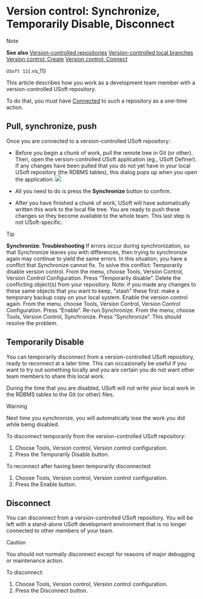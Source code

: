 # Version control: Synchronize, Temporarily Disable, Disconnect

> [!NOTE]
> **See also**
> [Version-controlled repositories](/docs/Repositories/Version%20control/Versioncontrolled%20repositories.md)
> [Version-controlled local branches](/docs/Repositories/Version%20control/Versioncontrolled%20local%20branches.md)
> [Version control: Create](/docs/Repositories/Version%20control/Version%20control%20Create.md)
> [Version control: Connect](/docs/Repositories/Version%20control/Version%20control%20Connect.md)

`USoft 11`{.vs_11}

This article describes how you work as a development team member with a version-controlled USoft repository.

To do that, you must have [Connected](/docs/Repositories/Version%20control/Version%20control%20Connect.md) to such a repository as a one-time action.

## Pull, synchronize, push

Once you are connected to a version-controlled USoft repository:

- Before you begin a chunk of work, pull the remote tree in Git (or other). Then, open the version-controlled USoft application (eg., USoft Definer). If any changes have been pulled that you do not yet have in your local USoft repository (the RDBMS tables), this dialog pops up when you open the application:	![](/api/Repositories/Version%20control/assets/f3c0d687-130e-4716-bb16-fc8dd2dee2f5.png)


- All you need to do is press the **Synchronize** button to confirm.
- After you have finished a chunk of work, USoft will have automatically written this work to the local file tree. You are ready to push these changes so they become available to the whole team. This last step is not USoft-specific.

> [!TIP]
> **Synchronize: Troubleshooting**
> If errors occur during synchronization, so that Synchronize leaves you with differences, then trying to synchronize again may continue to yield the same errors. In this situation, you have a conflict that Synchronize cannot fix.
> To solve this conflict:
> Temporarily disable version control. From the menu, choose Tools, Version Control, Version Control Configuration. Press “Temporarily disable”.
> Delete the conflicting object(s) from your repository. Note: if you made any changes to these same objects that you want to keep, "stash” these first: make a temporary backup copy on your local system.
> Enable the version control again. From the menu, choose Tools, Version Control, Version Control Configuration. Press “Enable”.
> Re-run Synchronize. From the menu, choose Tools, Version Control, Synchronize. Press “Synchronize”.
> This should resolve the problem.

## Temporarily Disable

You can temporarily disconnect from a version-controlled USoft repository, ready to reconnect at a later time. This can occasionally be useful if you want to try out something locally and you are certain you do not want other team members to share this local work.

During the time that you are disabled, USoft will not write your local work in the RDBMS tables to the Git (or other) files.

> [!WARNING]
> Next time you synchronize, you will automatically lose the work you did while being disabled.

To disconnect temporarily from the version-controlled USoft repository:

1. Choose Tools, Version control, Version control configuration.
2. Press the Temporarily Disable button.

To reconnect after having been temporarily disconnected:

1. Choose Tools, Version control, Version control configuration.
2. Press the Enable button.

## Disconnect

You can disconnect from a version-controlled USoft repository. You will be left with a stand-alone USoft development environment that is no longer connected to other members of your team.

> [!CAUTION]
> You should not normally disconnect except for reasons of major debugging or maintenance action.

To disconnect:

1. Choose Tools, Version control, Version control configuration.
2. Press the Disconnect button.